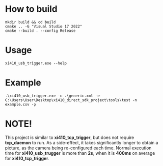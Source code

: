 # How to build

```
mkdir build && cd build
cmake .. -G "Visual Studio 17 2022"
cmake --build . --config Release
```


# Usage

    xi410_usb_trigger.exe --help


# Example

    .\xi410_usb_trigger.exe -c .\generic.xml -e C:\Users\User\Desktop\xi410_direct_sdk_project\tools\test -n example.csv -p

# NOTE!

This project is similar to **xi410_tcp_trigger**, but does not require **tcp_daemon** to run. As a side-effect, it takes significantly longer to obtain a picture, as the camera being re-configured each time. Normal execution time for **xi410_usb_trugger** is more than **2s**, when it is **400ms** on average for **xi410_tcp_trigger**.